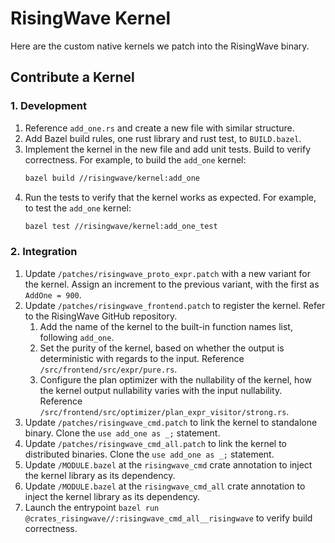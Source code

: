 # RisingWave Kernel

Here are the custom native kernels we patch into the RisingWave binary.

## Contribute a Kernel

### 1. Development

1. Reference `add_one.rs` and create a new file with similar structure.
2. Add Bazel build rules, one rust library and rust test, to `BUILD.bazel`.
3. Implement the kernel in the new file and add unit tests. Build to verify correctness.
   For example, to build the `add_one` kernel:
   ```sh
   bazel build //risingwave/kernel:add_one
   ```
4. Run the tests to verify that the kernel works as expected.
   For example, to test the `add_one` kernel:
   ```sh
   bazel test //risingwave/kernel:add_one_test
   ```

### 2. Integration

1. Update `/patches/risingwave_proto_expr.patch` with a new variant for the kernel.
   Assign an increment to the previous variant, with the first as `AddOne = 900`.
2. Update `/patches/risingwave_frontend.patch` to register the kernel. Refer to the RisingWave GitHub repository.
   1. Add the name of the kernel to the built-in function names list, following `add_one`.
   2. Set the purity of the kernel, based on whether the output is deterministic with regards to the input. Reference `/src/frontend/src/expr/pure.rs`.
   3. Configure the plan optimizer with the nullability of the kernel, how the kernel output nullability varies with the input nullability. Reference `/src/frontend/src/optimizer/plan_expr_visitor/strong.rs`.
3. Update `/patches/risingwave_cmd.patch` to link the kernel to standalone binary. Clone the `use add_one as _;` statement.
4. Update `/patches/risingwave_cmd_all.patch` to link the kernel to distributed binaries. Clone the `use add_one as _;` statement.
5. Update `/MODULE.bazel` at the `risingwave_cmd` crate annotation to inject the kernel library as its dependency.
6. Update `/MODULE.bazel` at the `risingwave_cmd_all` crate annotation to inject the kernel library as its dependency.
7. Launch the entrypoint `bazel run @crates_risingwave//:risingwave_cmd_all__risingwave` to verify build correctness.
